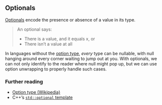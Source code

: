 ## Optionals

[Optionals][sbopt] encode the presence or absence of a value in its type.

> An optional says:
>
> - There is a value, and it equals x, or
> - There isn’t a value at all

In languages without the [option type][optt], *every* type can be nullable,
with null hanging around every corner waiting to jump out at you. With
optionals, we can not only identify to the reader where null might pop up, but
we can use option unwrapping to properly handle such cases.

### Further reading

- [Option type (Wikipedia)][optt]
- C++’s [`std::optional` template][cppopt]

[optt]: https://en.wikipedia.org/wiki/Option_type
[cppopt]: http://en.cppreference.com/w/cpp/experimental/optional

[sbopt]: https://developer.apple.com/library/prerelease/ios/documentation/Swift/Conceptual/Swift_Programming_Language/TheBasics.html#//apple_ref/doc/uid/TP40014097-CH5-XID_428
